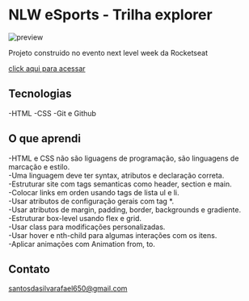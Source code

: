 # NLW eSports - Trilha explorer

![preview](assets/rafaelsantos360.github.io_NLWsports_.png)

Projeto construido no evento next level week da Rocketseat

[click aqui para acessar](https://rafaelsantos360.github.io/NLWsports/)

## Tecnologias

-HTML
-CSS
-Git e Github

## O que aprendi

-HTML e CSS não são liguagens de programação, são linguagens de 
marcação e estilo.<br> 
-Uma linguagem deve ter syntax, atributos e declaração correta.<br>
-Estruturar site com tags semanticas como header, section e main.<br>
-Colocar links em orden usando tags de lista ul e li.<br>
-Usar atributos de configuração gerais com tag *.<br>
-Usar atributos de margin, padding, border, backgrounds e gradiente.<br>
-Estruturar box-level usando flex e grid.<br>
-Usar class para modificações personalizadas.<br>
-Usar hover e nth-child para algumas interações com os itens.<br>
-Aplicar animações com Animation from, to.<br> 

## Contato

santosdasilvarafael650@gmail.com